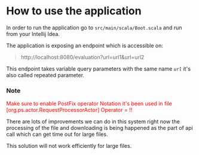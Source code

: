 # How to use the application
In order to run the application go to `src/main/scala/Boot.scala`
and run from your Intellij Idea.

The application is exposing an endpoint which is accessible on:

>http://localhost:8080/evaluation?url=url1&url=url2

This endpoint takes variable query parameters with the same name *`url`*
it's also called repeated parameter.

### Note
<div style="color:red">
 Make sure to enable PostFix operator Notation it's been used in file [org.ps.actor.RequestProcessorActor] 
 Operator = !!
</div>

There are lots of improvements we can do in this system
right now the processing of the file and downloading is being 
happened as the part of api call which can get time out for large files.

This solution will not work efficiently for large files.
